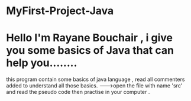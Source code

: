 # MyFirst-Project-Java
# Hello I'm Rayane Bouchair , i give you some basics of Java that can help you........
this program contain some basics of java language , read all commenters added to understand all those basics.
--->open the file with name 'src' and read the pseudo code then practise in your computer . 
